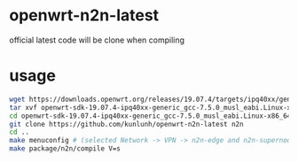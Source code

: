 # openwrt-n2n-latest

official latest code will be clone when compiling

# usage

```bash
wget https://downloads.openwrt.org/releases/19.07.4/targets/ipq40xx/generic/openwrt-sdk-19.07.4-ipq40xx-generic_gcc-7.5.0_musl_eabi.Linux-x86_64.tar.xz
tar xvf openwrt-sdk-19.07.4-ipq40xx-generic_gcc-7.5.0_musl_eabi.Linux-x86_64.tar.xz
cd openwrt-sdk-19.07.4-ipq40xx-generic_gcc-7.5.0_musl_eabi.Linux-x86_64/package
git clone https://github.com/kunlunh/openwrt-n2n-latest n2n
cd ..
make menuconfig # (selected Network -> VPN -> n2n-edge and n2n-supernode)
make package/n2n/compile V=s

```
